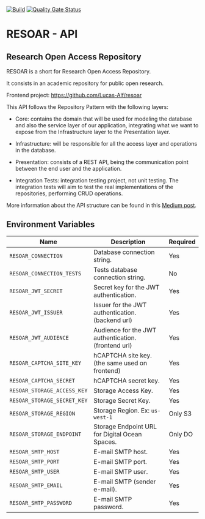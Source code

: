 [![Build](https://github.com/Lucas-Alf/resoar-api/actions/workflows/build.yml/badge.svg)](https://github.com/Lucas-Alf/resoar-api/actions/workflows/build.yml)
[![Quality Gate Status](https://sonarcloud.io/api/project_badges/measure?project=Lucas-Alf_resoar-api&metric=alert_status)](https://sonarcloud.io/summary/new_code?id=Lucas-Alf_resoar-api)

# RESOAR - API

## Research Open Access Repository

RESOAR is a short for Research Open Access Repository.

It consists in an academic repository for public open research.

Frontend project: https://github.com/Lucas-Alf/resoar 

This API follows the Repository Pattern with the following layers:

- Core: contains the domain that will be used for modeling the database and also the service layer of our application, integrating what we want to expose from the Infrastructure layer to the Presentation layer.

- Infrastructure: will be responsible for all the access layer and operations in the database.

- Presentation: consists of a REST API, being the communication point between the end user and the application.

- Integration Tests: integration testing project, not unit testing. The integration tests will aim to test the real implementations of the repositories, performing CRUD operations.

More information about the API structure can be found in this [Medium post](https://medium.com/@adlerpagliarini/c-net-core-criando-uma-aplica%C3%A7%C3%A3o-utilizando-repository-pattern-com-dois-orms-diferentes-dapper-97e8aa6ca35).

## Environment Variables
| Name                       | Description                                            |Required|
|----------------------------|--------------------------------------------------------|--------|
| `RESOAR_CONNECTION`        | Database connection string.                            | Yes    |
| `RESOAR_CONNECTION_TESTS`  | Tests database connection string.                      | No     |
| `RESOAR_JWT_SECRET`        | Secret key for the JWT authentication.                 | Yes    |
| `RESOAR_JWT_ISSUER`        | Issuer for the JWT authentication. (backend url)       | Yes    |
| `RESOAR_JWT_AUDIENCE`      | Audience for the JWT authentication. (frontend url)    | Yes    |
| `RESOAR_CAPTCHA_SITE_KEY`  | hCAPTCHA site key. (the same used on frontend)         | Yes    |
| `RESOAR_CAPTCHA_SECRET`    | hCAPTCHA secret key.                                   | Yes    |
| `RESOAR_STORAGE_ACCESS_KEY`| Storage Access Key.                                    | Yes    |
| `RESOAR_STORAGE_SECRET_KEY`| Storage Secret Key.                                    | Yes    |
| `RESOAR_STORAGE_REGION`    | Storage Region. Ex: `us-west-1`                        | Only S3|
| `RESOAR_STORAGE_ENDPOINT`  | Storage Endpoint URL for Digital Ocean Spaces.         | Only DO|
| `RESOAR_SMTP_HOST`         | E-mail SMTP host.                                      | Yes    |
| `RESOAR_SMTP_PORT`         | E-mail SMTP port.                                      | Yes    |
| `RESOAR_SMTP_USER`         | E-mail SMTP user.                                      | Yes    |
| `RESOAR_SMTP_EMAIL`        | E-mail SMTP (sender e-mail).                           | Yes    |
| `RESOAR_SMTP_PASSWORD`     | E-mail SMTP password.                                  | Yes    |

